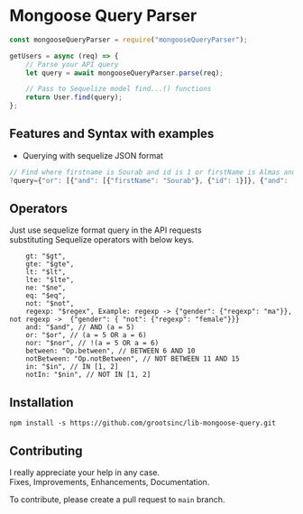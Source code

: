 # Mongoose Query Parser

```js
const mongooseQueryParser = require("mongooseQueryParser");

getUsers = async (req) => {
	// Parse your API query
	let query = await mongooseQueryParser.parse(req);

	// Pass to Sequelize model find...() functions
	return User.find(query);
};
```

## Features and Syntax with examples

-   Querying with sequelize JSON format

```js
// Find where firstname is Sourab and id is 1 or firstName is Almas and id is 2
?query={"or": [{"and": [{"firstName": "Sourab"}, {"id": 1}]}, {"and": [{"firstName": "Almas"}, {"id": 2}]}]}
```

## Operators

Just use sequelize format query in the API requests  
substituting Sequelize operators with below keys.

```
	gt: "$gt",
	gte: "$gte",
	lt: "$lt",
	lte: "$lte",
	ne: "$ne",
	eq: "$eq",
	not: "$not",
	regexp: "$regex", Example: regexp -> {"gender": {"regexp": "ma"}}, not regexp ->  {"gender": { "not": {"regexp": "female"}}} 
	and: "$and", // AND (a = 5)
	or: "$or", // (a = 5 OR a = 6)
	nor: "$nor", // !(a = 5 OR a = 6)
	between: "Op.between", // BETWEEN 6 AND 10
	notBetween: "Op.notBetween", // NOT BETWEEN 11 AND 15
	in: "$in", // IN [1, 2]
	notIn: "$nin", // NOT IN [1, 2]
```

## Installation

```
npm install -s https://github.com/grootsinc/lib-mongoose-query.git
```

## Contributing

I really appreciate your help in any case.  
Fixes, Improvements, Enhancements, Documentation.

To contribute, please create a pull request to `main` branch.
